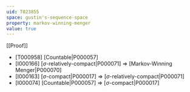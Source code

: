 ```yaml
---
uid: T023855
space: gustin's-sequence-space
property: markov-winning-menger
value: true
---
```

[[Proof]]

* [T000958] [Countable|P000057]
* [I000166] [$\sigma$-relatively-compact|P000071] => [Markov-Winning Menger|P000070]
* [I000163] [$\sigma$-compact|P000017] => [$\sigma$-relatively-compact|P000071]
* [I000074] [Countable|P000057] => [$\sigma$-compact|P000017]

